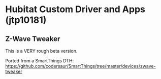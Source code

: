# Hubitat Custom Driver and Apps (jtp10181)

## Z-Wave Tweaker
This is a VERY rough beta version.

Ported from a SmartThings DTH:
https://github.com/codersaur/SmartThings/tree/master/devices/zwave-tweaker

